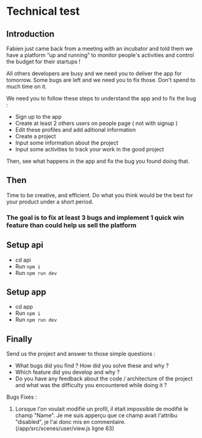 # Technical test

## Introduction

Fabien just came back from a meeting with an incubator and told them we have a platform “up and running” to monitor people's activities and control the budget for their startups !

All others developers are busy and we need you to deliver the app for tomorrow.
Some bugs are left and we need you to fix those. Don't spend to much time on it.

We need you to follow these steps to understand the app and to fix the bug : 
 - Sign up to the app
 - Create at least 2 others users on people page ( not with signup ) 
 - Edit these profiles and add aditional information 
 - Create a project
 - Input some information about the project
 - Input some activities to track your work in the good project
  
Then, see what happens in the app and fix the bug you found doing that.

## Then
Time to be creative, and efficient. Do what you think would be the best for your product under a short period.

### The goal is to fix at least 3 bugs and implement 1 quick win feature than could help us sell the platform

## Setup api

- cd api
- Run `npm i`
- Run `npm run dev`

## Setup app

- cd app
- Run `npm i`
- Run `npm run dev`

## Finally

Send us the project and answer to those simple questions : 
- What bugs did you find ? How did you solve these and why ? 
- Which feature did you develop and why ? 
- Do you have any feedback about the code / architecture of the project and what was the difficulty you encountered while doing it ? 

Bugs Fixés :

1) Lorsque l'on voulait modifié un profil, il était impossible de modifié le champ "Name". Je me suis apperçu que ce champ avait l'attribu "disabled", je l'ai donc mis en commentaire. (/app/src/scenes/user/view.js ligne 63)


